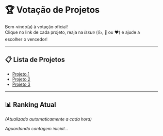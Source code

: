 # 🏆 Votação de Projetos

Bem-vindo(a) à votação oficial!  
Clique no link de cada projeto, reaja na *Issue* (👍, 🚀 ou ❤️) e ajude a escolher o vencedor!  

---

## 📋 Lista de Projetos
- [Projeto 1](https://github.com/SEU_USUARIO/SEU_REPOSITORIO/issues/1)
- [Projeto 2](https://github.com/SEU_USUARIO/SEU_REPOSITORIO/issues/2)
- [Projeto 3](https://github.com/SEU_USUARIO/SEU_REPOSITORIO/issues/3)

---

## 📊 Ranking Atual
*(Atualizado automaticamente a cada hora)*

_Aguardando contagem inicial..._
